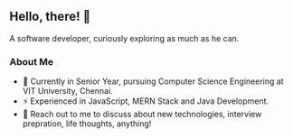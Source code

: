 ## Hello, there! 👋 
A software developer, curiously exploring as much as he can.

### About Me
- 🔭 Currently in Senior Year, pursuing Computer Science Engineering at VIT University, Chennai.
- ⚡ Experienced in JavaScript, MERN Stack and Java Development.
- 💬 Reach out to me to discuss about new technologies, interview prepration, life thoughts, anything!  
<!--
**mgvit2021/mgvit2021** is a ✨ _special_ ✨ repository because its `README.md` (this file) appears on your GitHub profile.

Here are some ideas to get you started:

- 🔭 I’m currently working on ...
- 🌱 I’m currently learning ...
- 👯 I’m looking to collaborate on ...
- 🤔 I’m looking for help with ...
- 💬 Ask me about ...
- 📫 How to reach me: ...
- 😄 Pronouns: ...
- ⚡ Fun fact: ...
-->
